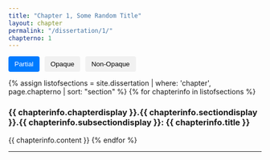 ```yaml
---
title: "Chapter 1, Some Random Title"
layout: chapter
permalink: "/dissertation/1/"
chapterno: 1
---
```

<style>
.popup {
        display: none;
        position: absolute;
        background-color: white;
        color: black;
        padding: 5px;
        border-radius: 5px;
        border-color: black;
        border-style: solid; 
        border-width: 1px; /* Added border-width */
        z-index: 9999;
        max-width: 220px; /* Set the maximum width for the popup */
        font-size: 15px; /* Added text size */
        font-style: oblique; /* Added text style */
    }

    /* Style for the word "influential" when hovered */
    #word-tooltip:hover {
        text-decoration: underline;
        color: blue; /* Change the color to your preferred hover color */
    }

    .opaque-lines {
        opacity: 1; /* Set initial opacity for partial view */
    }

    .toggle-buttons {
        display: flex;
        gap: 10px;
        margin-bottom: 10px;
    }
    .toggle-button {
        padding: 8px 12px;
        background-color: #f1f1f1;
        border: none;
        border-radius: 4px;
        cursor: pointer;
    }
    .toggle-button.active {
        background-color: #007bff; /* Change to your preferred active button color */
        color: white;
    }
</style>

<div class="toggle-buttons">
<button class="toggle-button active" onclick="toggleOpacity('partial')">Partial</button>
<button class="toggle-button" onclick="toggleOpacity('opaque')">Opaque</button>
<button class="toggle-button" onclick="toggleOpacity('non-opaque')">Non-Opaque</button>
</div>

{% assign listofsections = site.dissertation | where: 'chapter', page.chapterno | sort: "section" %}
{% for chapterinfo in listofsections %}
<h3><a name="{{ page.chapterno }}.{{ chapterinfo.section }}.{{ chapterinfo.subsection }}"></a>{{ chapterinfo.chapterdisplay }}.{{ chapterinfo.sectiondisplay }}.{{ chapterinfo.subsectiondisplay }}: {{ chapterinfo.title }}</h3>
<p>{{ chapterinfo.content }}
{% endfor %}

<hr>

<script>
const wordTooltip = document.getElementById("word-tooltip");
    const popup = document.createElement("div");
    popup.classList.add("popup");
    popup.innerText = "Corpus refers to a large collection of texts that have been collected for statistical analysis. It is used regularly in the fields of computational linguistics and the digital humanities.";

    wordTooltip.addEventListener("mouseover", () => {
        document.body.appendChild(popup);
        const rect = wordTooltip.getBoundingClientRect();
        popup.style.top = `${rect.top - popup.clientHeight + 580}px`; // Adjust positioning to display above the word
        popup.style.left = `${rect.left}px`;
        popup.style.display = "block";
    });

    wordTooltip.addEventListener("mouseout", () => {
        popup.style.display = "none";
        popup.remove();
    });

    function toggleOpacity(mode) {
        const partialLines = document.querySelectorAll('.partial-lines');
        const opaqueLines = document.querySelectorAll('.opaque-lines');
        const CityofChicagoMunicipalTub1-4_1917-1924_358 = document.getElementById('CityofChicagoMunicipalTub1-4_1917-1924_358');

        if (mode === 'partial') {
            // Toggle partial lines
            partialLines.forEach(line => {
                line.style.backgroundColor = '#000000'; // Set background color to black
                CityofChicagoMunicipalTub1-4_1917-1924_358.src = "{{ site.baseurl }}/assets/items/CityofChicagoMunicipalTub1-4_1917-1924_358_partial.jpg";
            });
            // Ensure opaque lines are fully visible
            opaqueLines.forEach(line => {
                line.style.opacity = '1';
            });

            
        } else if (mode === 'opaque') {
            // Toggle opaque lines
            opaqueLines.forEach(line => {
                line.style.backgroundColor = '#000000'; // Set background color to black
                CityofChicagoMunicipalTub1-4_1917-1924_358.src = "{{ site.baseurl }}/assets/items/CityofChicagoMunicipalTub1-4_1917-1924_358_full.jpg";
                
                               
            });
            // Ensure partial lines are fully visible
            partialLines.forEach(line => {
                line.style.opacity = '1';
            });
        }
        else if (mode === 'non-opaque'){
            CityofChicagoMunicipalTub1-4_1917-1924_358.src = "{{ site.baseurl }}/assets/items/CityofChicagoMunicipalTub1-4_1917-1924_358.jpg";
            
            partialLines.forEach(line => {
                line.style.opacity = '1';
                line.style.backgroundColor = ''
            });
            opaqueLines.forEach(line => {
                line.style.opacity = '1';
                line.style.backgroundColor = ''
            });
        }
    }
	
</script>
